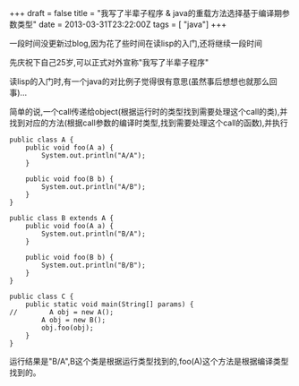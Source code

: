 +++
draft = false
title = "我写了半辈子程序 & java的重载方法选择基于编译期参数类型"
date = 2013-03-31T23:22:00Z
tags = [ "java"]
+++

一段时间没更新过blog,因为花了些时间在读lisp的入门,还将继续一段时间

先庆祝下自己25岁,可以正式对外宣称"我写了半辈子程序"

读lisp的入门时,有一个java的对比例子觉得很有意思(虽然事后想想也就那么回事)...

简单的说,一个call传递给object(根据运行时的类型找到需要处理这个call的类),并找到对应的方法(根据call参数的编译时类型,找到需要处理这个call的函数),并执行

```
public class A {
    public void foo(A a) {
        System.out.println("A/A");
    }

    public void foo(B b) {
        System.out.println("A/B");
    }
}

public class B extends A {
    public void foo(A a) {
        System.out.println("B/A");
    }

    public void foo(B b) {
        System.out.println("B/B");
    }
}

public class C {
    public static void main(String[] params) {
//        A obj = new A();
        A obj = new B();
        obj.foo(obj);
    }
}
```

运行结果是"B/A",B这个类是根据运行类型找到的,foo(A)这个方法是根据编译类型找到的。